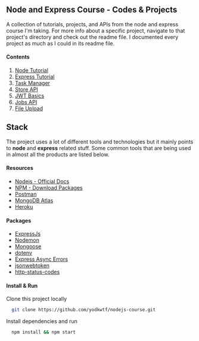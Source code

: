 ## Node and Express Course - Codes & Projects

A collection of tutorials, projects, and APIs from the node and express course I'm taking. For more info about a specific project, navigate to that project's directory and check out the readme file.
I documented every project as much as I could in its readme file.

#### Contents

1. [Node Tutorial](/01-node-tutorial)
2. [Express Tutorial](/02-express-tutorial)
3. [Task Manager](/03-task-manager)
4. [Store API](/04-store-api)
5. [JWT Basics](/05-JWT-Basics)
6. [Jobs API](/06-jobs-api)
7. [File Upload](/06-file-upload)

## Stack

The project uses a lot of different tools and technologies but it mainly points to **node** and **express** related stuff. Some common tools that are being used in almost all the products are listed below.

#### Resources

- [Nodejs - Official Docs](https://nodejs.org/en/)
- [NPM - Download Packages](https://www.npmjs.com/)
- [Postman](https://www.postman.com/)
- [MongoDB Atlas](https://www.mongodb.com/cloud/atlas)
- [Heroku](https://www.heroku.com/)

#### Packages

- [ExpressJs](https://expressjs.com/)
- [Nodemon](https://nodemon.io/)
- [Mongoose](https://mongoosejs.com/)
- [dotenv](https://github.com/motdotla/dotenv#readme)
- [Express Async Errors](https://github.com/davidbanham/express-async-errors#readme)
- [jsonwebtoken](https://github.com/auth0/node-jsonwebtoken#readme)
- [http-status-codes](https://github.com/prettymuchbryce/http-status-codes#readme)

#### Install & Run

Clone this project locally

```bash
  git clone https://github.com/yodkwtf/nodejs-course.git
```

Install dependencies and run

```bash
  npm install && npm start
```
